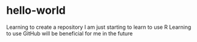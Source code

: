 # hello-world
Learning to create a repository
I am just starting to learn to use R
Learning to use GitHub will be beneficial for me in the future

